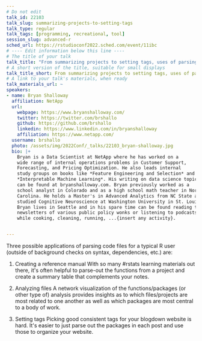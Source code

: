 ```yaml
---
# Do not edit
talk_id: 22103
talk_slug: summarizing-projects-to-setting-tags
talk_type: regular
talk_tags: [programming, recreational, tool]
session_slug: advanced-r
sched_url: https://rstudioconf2022.sched.com/event/11ibc
# ---- Edit information below this line ----
# The title of your talk
talk_title: "From summarizing projects to setting tags, uses of parsing R files"
# A short version of the title, suitable for small displays
talk_title_short: From summarizing projects to setting tags, uses of parsing R files
# A link to your talk's materials, when ready
talk_materials_url: ~
speakers:
- name: Bryan Shalloway
  affiliation: NetApp
  url:
    webpage: https://www.bryanshalloway.com/
    twitter: https://twitter.com/brshallo
    github: https://github.com/brshallo
    linkedin: https://www.linkedin.com/in/bryanshalloway
    affiliation: https://www.netapp.com/
  username: brshallo
  photo: /assets/img/2022Conf/_talks/22103_bryan-shalloway.jpg
  bio: |+
    Bryan is a Data Scientist at NetApp where he has worked on a
    wide range of internal operations problems in Customer Support,
    Forecasting, and Pricing Optimization. He also leads internal
    study groups on books like *Feature Engineering and Selection* and
    *Interpretable Machine Learning*. His writing on data science topics
    can be found at bryanshalloway.com. Bryan previously worked as a
    school analyst in Colorado and as a high school math teacher in North
    Carolina. He holds a Master's in Advanced Analytics from NC State and
    studied Cognitive Neuroscience at Washington University in St. Louis.
    Bryan lives in Seattle and in his spare time can be found reading the
    newsletters of various public policy wonks or listening to podcasts
    while cooking, cleaning, running, ...{insert any activity}.


---
```


<!-- ABSTRACT ----
Please write abstract below. You may use simple markdown (links, code style, bold, italics)
-->

Three possible applications of parsing code files for a typical R user (outside
of background checks on syntax, dependencies, etc.) are:

1. Creating a reference manual With so many #rstats learning materials out
there, it's often helpful to parse-out the functions from a project and create a
summary table that complements your notes.

2. Analyzing files A network visualization of the functions/packages (or other
type of) analysis provides insights as to which files/projects are most related
to one another as well as which packages are most central to a body of work.

3. Setting tags Picking good consistent tags for your blogdown website is
hard. It's easier to just parse out the packages in each post and use those to
organize your website.
